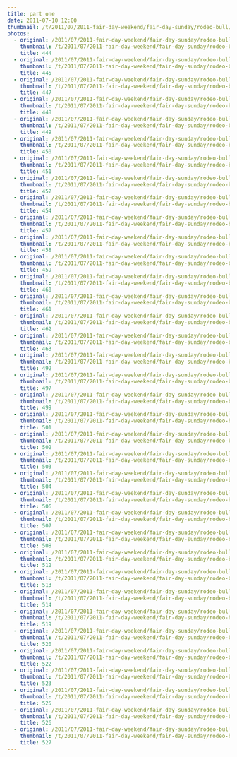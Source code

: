 ```yaml
---
title: part one
date: 2011-07-10 12:00
thumbnail: /t/2011/07/2011-fair-day-weekend/fair-day-sunday/rodeo-bull/part-one/444.JPG
photos:
  - original: /2011/07/2011-fair-day-weekend/fair-day-sunday/rodeo-bull/part-one/444.JPG
    thumbnail: /t/2011/07/2011-fair-day-weekend/fair-day-sunday/rodeo-bull/part-one/444.JPG
    title: 444
  - original: /2011/07/2011-fair-day-weekend/fair-day-sunday/rodeo-bull/part-one/445.JPG
    thumbnail: /t/2011/07/2011-fair-day-weekend/fair-day-sunday/rodeo-bull/part-one/445.JPG
    title: 445
  - original: /2011/07/2011-fair-day-weekend/fair-day-sunday/rodeo-bull/part-one/447.JPG
    thumbnail: /t/2011/07/2011-fair-day-weekend/fair-day-sunday/rodeo-bull/part-one/447.JPG
    title: 447
  - original: /2011/07/2011-fair-day-weekend/fair-day-sunday/rodeo-bull/part-one/448.JPG
    thumbnail: /t/2011/07/2011-fair-day-weekend/fair-day-sunday/rodeo-bull/part-one/448.JPG
    title: 448
  - original: /2011/07/2011-fair-day-weekend/fair-day-sunday/rodeo-bull/part-one/449.JPG
    thumbnail: /t/2011/07/2011-fair-day-weekend/fair-day-sunday/rodeo-bull/part-one/449.JPG
    title: 449
  - original: /2011/07/2011-fair-day-weekend/fair-day-sunday/rodeo-bull/part-one/450.JPG
    thumbnail: /t/2011/07/2011-fair-day-weekend/fair-day-sunday/rodeo-bull/part-one/450.JPG
    title: 450
  - original: /2011/07/2011-fair-day-weekend/fair-day-sunday/rodeo-bull/part-one/451.JPG
    thumbnail: /t/2011/07/2011-fair-day-weekend/fair-day-sunday/rodeo-bull/part-one/451.JPG
    title: 451
  - original: /2011/07/2011-fair-day-weekend/fair-day-sunday/rodeo-bull/part-one/452.JPG
    thumbnail: /t/2011/07/2011-fair-day-weekend/fair-day-sunday/rodeo-bull/part-one/452.JPG
    title: 452
  - original: /2011/07/2011-fair-day-weekend/fair-day-sunday/rodeo-bull/part-one/454.JPG
    thumbnail: /t/2011/07/2011-fair-day-weekend/fair-day-sunday/rodeo-bull/part-one/454.JPG
    title: 454
  - original: /2011/07/2011-fair-day-weekend/fair-day-sunday/rodeo-bull/part-one/457.JPG
    thumbnail: /t/2011/07/2011-fair-day-weekend/fair-day-sunday/rodeo-bull/part-one/457.JPG
    title: 457
  - original: /2011/07/2011-fair-day-weekend/fair-day-sunday/rodeo-bull/part-one/458.JPG
    thumbnail: /t/2011/07/2011-fair-day-weekend/fair-day-sunday/rodeo-bull/part-one/458.JPG
    title: 458
  - original: /2011/07/2011-fair-day-weekend/fair-day-sunday/rodeo-bull/part-one/459.JPG
    thumbnail: /t/2011/07/2011-fair-day-weekend/fair-day-sunday/rodeo-bull/part-one/459.JPG
    title: 459
  - original: /2011/07/2011-fair-day-weekend/fair-day-sunday/rodeo-bull/part-one/460.JPG
    thumbnail: /t/2011/07/2011-fair-day-weekend/fair-day-sunday/rodeo-bull/part-one/460.JPG
    title: 460
  - original: /2011/07/2011-fair-day-weekend/fair-day-sunday/rodeo-bull/part-one/461.JPG
    thumbnail: /t/2011/07/2011-fair-day-weekend/fair-day-sunday/rodeo-bull/part-one/461.JPG
    title: 461
  - original: /2011/07/2011-fair-day-weekend/fair-day-sunday/rodeo-bull/part-one/462.JPG
    thumbnail: /t/2011/07/2011-fair-day-weekend/fair-day-sunday/rodeo-bull/part-one/462.JPG
    title: 462
  - original: /2011/07/2011-fair-day-weekend/fair-day-sunday/rodeo-bull/part-one/463.JPG
    thumbnail: /t/2011/07/2011-fair-day-weekend/fair-day-sunday/rodeo-bull/part-one/463.JPG
    title: 463
  - original: /2011/07/2011-fair-day-weekend/fair-day-sunday/rodeo-bull/part-one/492.JPG
    thumbnail: /t/2011/07/2011-fair-day-weekend/fair-day-sunday/rodeo-bull/part-one/492.JPG
    title: 492
  - original: /2011/07/2011-fair-day-weekend/fair-day-sunday/rodeo-bull/part-one/497.JPG
    thumbnail: /t/2011/07/2011-fair-day-weekend/fair-day-sunday/rodeo-bull/part-one/497.JPG
    title: 497
  - original: /2011/07/2011-fair-day-weekend/fair-day-sunday/rodeo-bull/part-one/499.JPG
    thumbnail: /t/2011/07/2011-fair-day-weekend/fair-day-sunday/rodeo-bull/part-one/499.JPG
    title: 499
  - original: /2011/07/2011-fair-day-weekend/fair-day-sunday/rodeo-bull/part-one/501.JPG
    thumbnail: /t/2011/07/2011-fair-day-weekend/fair-day-sunday/rodeo-bull/part-one/501.JPG
    title: 501
  - original: /2011/07/2011-fair-day-weekend/fair-day-sunday/rodeo-bull/part-one/502.JPG
    thumbnail: /t/2011/07/2011-fair-day-weekend/fair-day-sunday/rodeo-bull/part-one/502.JPG
    title: 502
  - original: /2011/07/2011-fair-day-weekend/fair-day-sunday/rodeo-bull/part-one/503.JPG
    thumbnail: /t/2011/07/2011-fair-day-weekend/fair-day-sunday/rodeo-bull/part-one/503.JPG
    title: 503
  - original: /2011/07/2011-fair-day-weekend/fair-day-sunday/rodeo-bull/part-one/504.JPG
    thumbnail: /t/2011/07/2011-fair-day-weekend/fair-day-sunday/rodeo-bull/part-one/504.JPG
    title: 504
  - original: /2011/07/2011-fair-day-weekend/fair-day-sunday/rodeo-bull/part-one/506.JPG
    thumbnail: /t/2011/07/2011-fair-day-weekend/fair-day-sunday/rodeo-bull/part-one/506.JPG
    title: 506
  - original: /2011/07/2011-fair-day-weekend/fair-day-sunday/rodeo-bull/part-one/507.JPG
    thumbnail: /t/2011/07/2011-fair-day-weekend/fair-day-sunday/rodeo-bull/part-one/507.JPG
    title: 507
  - original: /2011/07/2011-fair-day-weekend/fair-day-sunday/rodeo-bull/part-one/508.JPG
    thumbnail: /t/2011/07/2011-fair-day-weekend/fair-day-sunday/rodeo-bull/part-one/508.JPG
    title: 508
  - original: /2011/07/2011-fair-day-weekend/fair-day-sunday/rodeo-bull/part-one/512.JPG
    thumbnail: /t/2011/07/2011-fair-day-weekend/fair-day-sunday/rodeo-bull/part-one/512.JPG
    title: 512
  - original: /2011/07/2011-fair-day-weekend/fair-day-sunday/rodeo-bull/part-one/513.JPG
    thumbnail: /t/2011/07/2011-fair-day-weekend/fair-day-sunday/rodeo-bull/part-one/513.JPG
    title: 513
  - original: /2011/07/2011-fair-day-weekend/fair-day-sunday/rodeo-bull/part-one/514.JPG
    thumbnail: /t/2011/07/2011-fair-day-weekend/fair-day-sunday/rodeo-bull/part-one/514.JPG
    title: 514
  - original: /2011/07/2011-fair-day-weekend/fair-day-sunday/rodeo-bull/part-one/519.JPG
    thumbnail: /t/2011/07/2011-fair-day-weekend/fair-day-sunday/rodeo-bull/part-one/519.JPG
    title: 519
  - original: /2011/07/2011-fair-day-weekend/fair-day-sunday/rodeo-bull/part-one/520.JPG
    thumbnail: /t/2011/07/2011-fair-day-weekend/fair-day-sunday/rodeo-bull/part-one/520.JPG
    title: 520
  - original: /2011/07/2011-fair-day-weekend/fair-day-sunday/rodeo-bull/part-one/522.JPG
    thumbnail: /t/2011/07/2011-fair-day-weekend/fair-day-sunday/rodeo-bull/part-one/522.JPG
    title: 522
  - original: /2011/07/2011-fair-day-weekend/fair-day-sunday/rodeo-bull/part-one/523.JPG
    thumbnail: /t/2011/07/2011-fair-day-weekend/fair-day-sunday/rodeo-bull/part-one/523.JPG
    title: 523
  - original: /2011/07/2011-fair-day-weekend/fair-day-sunday/rodeo-bull/part-one/525.JPG
    thumbnail: /t/2011/07/2011-fair-day-weekend/fair-day-sunday/rodeo-bull/part-one/525.JPG
    title: 525
  - original: /2011/07/2011-fair-day-weekend/fair-day-sunday/rodeo-bull/part-one/526.JPG
    thumbnail: /t/2011/07/2011-fair-day-weekend/fair-day-sunday/rodeo-bull/part-one/526.JPG
    title: 526
  - original: /2011/07/2011-fair-day-weekend/fair-day-sunday/rodeo-bull/part-one/527.JPG
    thumbnail: /t/2011/07/2011-fair-day-weekend/fair-day-sunday/rodeo-bull/part-one/527.JPG
    title: 527
---
```

